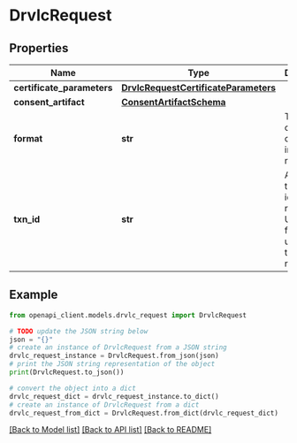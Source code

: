 # DrvlcRequest


## Properties

Name | Type | Description | Notes
------------ | ------------- | ------------- | -------------
**certificate_parameters** | [**DrvlcRequestCertificateParameters**](DrvlcRequestCertificateParameters.md) |  | [optional] 
**consent_artifact** | [**ConsentArtifactSchema**](ConsentArtifactSchema.md) |  | [optional] 
**format** | **str** | The format of the certificate in response. | 
**txn_id** | **str** | A unique transaction id for this request in UUID format. It is used for tracking the request. | 

## Example

```python
from openapi_client.models.drvlc_request import DrvlcRequest

# TODO update the JSON string below
json = "{}"
# create an instance of DrvlcRequest from a JSON string
drvlc_request_instance = DrvlcRequest.from_json(json)
# print the JSON string representation of the object
print(DrvlcRequest.to_json())

# convert the object into a dict
drvlc_request_dict = drvlc_request_instance.to_dict()
# create an instance of DrvlcRequest from a dict
drvlc_request_from_dict = DrvlcRequest.from_dict(drvlc_request_dict)
```
[[Back to Model list]](../README.md#documentation-for-models) [[Back to API list]](../README.md#documentation-for-api-endpoints) [[Back to README]](../README.md)


